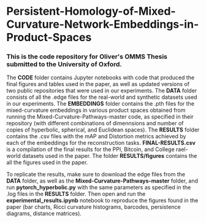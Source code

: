 # Persistent-Homology-of-Mixed-Curvature-Network-Embeddings-in-Product-Spaces

### This is the code repository for Oliver's OMMS Thesis submitted to the University of Oxford.

The **CODE** folder contains Jupyter notebooks with code that produced the final figures and tables used in the paper, as well as updated versions of two public repositories that were used in our experiments. The **DATA** folder consists of all the .edge files for the real-world and synthetic datasets used in our experiments. The **EMBEDDINGS** folder contains the .pth files for the mixed-curvature embeddings in various product spaces obtained from running the Mixed-Curvature-Pathways-master code, as specified in their repository (with different combinations of dimennsions and number of copies of hyperbolic, spherical, and Euclidean spaces). The **RESULTS** folder contains the .csv files with the mAP and Distortion metrics achieved by each of the embeddings for the reconstruction tasks. **FINAL-RESULTS.csv** is a compilation of the final results for the PPI, Bitcoin, and College rael-world datasets used in the paper. The folder **RESULTS/figures** contains the all the figures used in the paper.

To replicate the results, make sure to download the edge files from the **DATA** folder, as well as the **Mixed-Curvature-Pathways-master** folder, and run **pytorch_hyperbolic.py** with the same parameters as specified in the .log files in the **RESULTS** folder. Then open and run the **experimental_results.ipynb** notebook to reproduce the figures found in the paper (bar charts, Ricci curvature histograms, barcodes, persistence diagrams, distance matrices).
